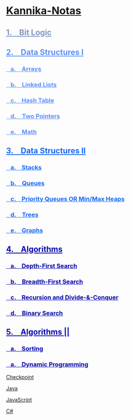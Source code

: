 # [Kannika-Notas](https://kannikakabilar.github.io/Kannika-Notas/)

<h2 style="color:#8096c2"><a href="Hardware_BitLogic/#bit-logic" style="color:#8096c2">1. &ensp; Bit Logic</a></h2>
<h2 style="color:#5c91fa"><a href="DataStructures/#data-structures-i" style="color:#5c91fa">2. &ensp; Data Structures I</a></h2>
<h3 style="color:#5c91fa"><a href="DataStructures/#arrays" style="color:#5c91fa">&ensp; a. &ensp; Arrays</a></h3>
<h3 style="color:#5c91fa"><a href="DataStructures/#linked-lists" style="color:#5c91fa">&ensp; b. &ensp; Linked Lists</a></h3>
<h3 style="color:#5c91fa"><a href="DataStructures/#hash-table" style="color:#5c91fa">&ensp; c. &ensp; Hash Table</a></h3>
<h3 style="color:#5c91fa"><a href="DataStructures/#two-pointers" style="color:#5c91fa">&ensp; d. &ensp; Two Pointers</a></h3>
<h3 style="color:#5c91fa"><a href="DataStructures/#math" style="color:#5c91fa">&ensp; e. &ensp; Math</a></h3>
<h2 style="color:#1669f0"><a href="#data-structures-ii" style="color:#1669f0">3. &ensp; Data Structures II</a></h2>
<h3 style="color:#1669f0"><a href="#stacks" style="color:#1669f0">&ensp; a. &ensp; Stacks</a></h3>
<h3 style="color:#1669f0"><a href="#queues" style="color:#1669f0">&ensp; b. &ensp; Queues</a></h3>
<h3 style="color:#1669f0"><a href="#priority-queues-or-min-max-heaps" style="color:#1669f0">&ensp; c. &ensp; Priority Queues OR Min/Max Heaps</a></h3>
<h3 style="color:#1669f0"><a href="#trees" style="color:#1669f0">&ensp; d. &ensp; Trees</a></h3>
<h3 style="color:#1669f0"><a href="#graphs" style="color:#1669f0">&ensp; e. &ensp; Graphs</a></h3>
<h2 style="color:#0303ad"><a href="#algorithms" style="color:#0303ad">4. &ensp; Algorithms</a></h2>
<h3 style="color:#0303ad"><a href="#depth-first-search" style="color:#0303ad">&ensp; a. &ensp; Depth-First Search</a></h3>
<h3 style="color:#0303ad"><a href="#breadth-first-search" style="color:#0303ad">&ensp; b. &ensp; Breadth-First Search</a></h3>
<h3 style="color:#0303ad"><a href="#recursion-and-divide-conquer" style="color:#0303ad">&ensp; c. &ensp; Recursion and Divide-&-Conquer</a></h3>
<h3 style="color:#0303ad"><a href="#binary-search" style="color:#0303ad">&ensp; d. &ensp; Binary Search</a></h3>
<h2 style="color:#0303ad"><a href="#algorithms-ii" style="color:#0303ad">5. &ensp; Algorithms ||</a></h2>
<h3 style="color:#0303ad"><a href="#sorting" style="color:#0303ad">&ensp; a. &ensp; Sorting</a></h3>
<h3 style="color:#0303ad"><a href="#dynamic-programming" style="color:#0303ad">&ensp; a. &ensp; Dynamic Programming</a></h3>

[Checkpoint](https://kannikakabilar.github.io/Kannika-Notas/Checkpoint/)

[Java](https://kannikakabilar.github.io/Kannika-Notas/Java/)

[JavaScript](https://kannikakabilar.github.io/Kannika-Notas/JavaScript/)

[C#](https://kannikakabilar.github.io/Kannika-Notas/C%23/)

<!--
[Hardware_BitLogic](https://kannikakabilar.github.io/Kannika-Notas/Hardware_BitLogic/)

[Data Structures](https://kannikakabilar.github.io/Kannika-Notas/DataStructures/)

[Data Structures 2](https://kannikakabilar.github.io/Kannika-Notas/DataStructures2/)

[Algorithms](https://kannikakabilar.github.io/Kannika-Notas/Algorithms/)
-->













